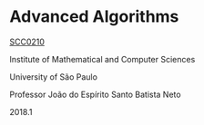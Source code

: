 # Advanced Algorithms
[SCC0210](https://uspdigital.usp.br/jupiterweb/obterDisciplina?sgldis=SCC0210)

Institute of Mathematical and Computer Sciences

University of São Paulo

Professor João do Espírito Santo Batista Neto

2018.1
